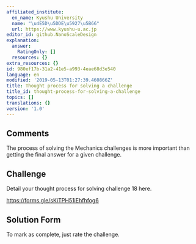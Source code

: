 ```yaml
---
affiliated_institute:
  en_name: Kyushu University
  name: "\u4E5D\u5DDE\u5927\u5B66"
  url: https://www.kyushu-u.ac.jp
editor_id: github.NanoScaleDesign
explanation:
  answer:
    RatingOnly: []
  resources: {}
extra_resources: {}
id: 980ef17b-31a2-41e5-a993-4eae68d3e540
language: en
modified: '2019-05-13T01:27:39.460866Z'
title: Thought process for solving a challenge
title_id: thought-process-for-solving-a-challenge
topics: []
translations: {}
version: '1.0'
---
```


## Comments
The process of solving the Mechanics challenges is more important than getting the final answer for a given challenge.


## Challenge
Detail your thought process for solving challenge 18 here.

https://forms.gle/sKiTPH51iEhfhfog6

## Solution Form
To mark as complete, just rate the challenge.
